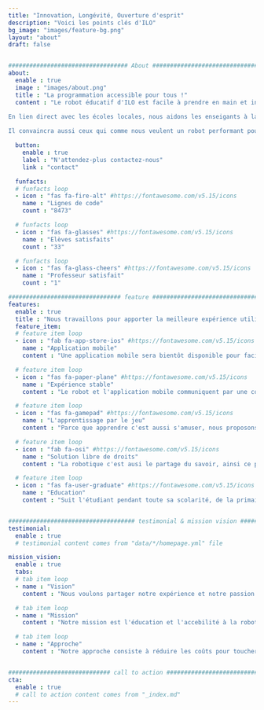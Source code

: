 ```yaml
---
title: "Innovation, Longévité, Ouverture d'esprit"
description: "Voici les points clés d'ILO"
bg_image: "images/feature-bg.png"
layout: "about"
draft: false


################################## About #####################################
about:
  enable : true
  image : "images/about.png"
  title : "La programmation accessible pour tous !"
  content : "Le robot éducatif d'ILO est facile à prendre en main et innovant. Il saura accompagner des plus jeunes aux plus expérimenter dans leurs apprentissage de la programmation. <br> <br>
  
En lien direct avec les écoles locales, nous aidons les enseigants à la découverte des nouvelles technologies et du code. Chaque élève a l'occasion de programmer le robot et d'exprimer sa créativité sur ce support ludique. <br> <br>

Il convaincra aussi ceux qui comme nous veulent un robot performant pour tester leurs lignes de codes en réel. Grâce à sa carte dual core vous pouvez implémenter des programmes de machines learning. Utilisez ses capteurs infrarouge pour de multiples applications. Ce robot mobile est le support idéal pour vos projets d'IoT."

  button:
    enable : true
    label : "N'attendez-plus contactez-nous"
    link : "contact"

  funfacts:
  # funfacts loop
  - icon : "fas fa-fire-alt" #https://fontawesome.com/v5.15/icons
    name : "Lignes de code"
    count : "8473"

  # funfacts loop
  - icon : "fas fa-glasses" #https://fontawesome.com/v5.15/icons
    name : "Elèves satisfaits"
    count : "33"

  # funfacts loop
  - icon : "fas fa-glass-cheers" #https://fontawesome.com/v5.15/icons
    name : "Professeur satisfait"
    count : "1"

################################ feature #####################################
features:
  enable : true
  title : "Nous travaillons pour apporter la meilleure expérience utilisateur"
  feature_item:
  # feature item loop
  - icon : "fab fa-app-store-ios" #https://fontawesome.com/v5.15/icons
    name : "Application mobile"
    content : "Une application mobile sera bientôt disponible pour faciliter la configuration et l'utilisation"

  # feature item loop
  - icon : "fas fa-paper-plane" #https://fontawesome.com/v5.15/icons
    name : "Expérience stable"
    content : "Le robot et l'application mobile communiquent par une connection sécurisée, permettant une expérience utilisateur stable"

  # feature item loop
  - icon : "fas fa-gamepad" #https://fontawesome.com/v5.15/icons
    name : "L'apprentissage par le jeu"
    content : "Parce que apprendre c'est aussi s'amuser, nous proposons différentes activités pour faire découvrir la programmation de façon ludique"

  # feature item loop
  - icon : "fab fa-osi" #https://fontawesome.com/v5.15/icons
    name : "Solution libre de droits"
    content : "La robotique c'est ausi le partage du savoir, ainsi ce projet est open source. Chaque parties est modifiable et accessbile par tous sans restrictions de droits"

  # feature item loop
  - icon : "fas fa-user-graduate" #https://fontawesome.com/v5.15/icons
    name : "Education"
    content : "Suit l'étudiant pendant toute sa scolarité, de la primaire à l'université"


#################################### testimonial & mission vision #######################################
testimonial:
  enable : true
  # testimonial content comes from "data/*/homepage.yml" file

mission_vision:
  enable : true
  tabs:
  # tab item loop
  - name : "Vision"
    content : "Nous voulons partager notre expérience et notre passion pour la programmation."

  # tab item loop
  - name : "Mission"
    content : "Notre mission est l'éducation et l'accebilité à la robotique. Nous voulons pour cela fournir un robot de programmation fiable et robuste. Pour rendre toujours plus accessible, nos services incluent des projets éducatifs téléchargeable en ligne ainsi que des tutoriels vidéos pour la prise en main du robot."

  # tab item loop
  - name : "Approche"
    content : "Notre approche consiste à réduire les coûts pour toucher le plus grand nombre tout en restant dans une démarche écologique et durable. Nous offrons un mode de programmation où chaque élève peut réfléchir et essayer à sa manière. Chacun peut ainsi développer sa curiosité et créativité."


############################# call to action #################################
cta:
  enable : true
  # call to action content comes from "_index.md"
---
```

